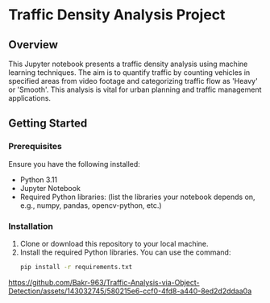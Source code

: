 # Traffic Density Analysis Project

## Overview
This Jupyter notebook presents a traffic density analysis using machine learning techniques. The aim is to quantify traffic by counting vehicles in specified areas from video footage and categorizing traffic flow as 'Heavy' or 'Smooth'. This analysis is vital for urban planning and traffic management applications.

## Getting Started

### Prerequisites
Ensure you have the following installed:
- Python 3.11
- Jupyter Notebook
- Required Python libraries: (list the libraries your notebook depends on, e.g., numpy, pandas, opencv-python, etc.)

### Installation
1. Clone or download this repository to your local machine.
2. Install the required Python libraries. You can use the command:
   ```bash
   pip install -r requirements.txt


https://github.com/Bakr-963/Traffic-Analysis-via-Object-Detection/assets/143032745/580215e6-ccf0-4fd8-a440-8ed2d2ddaa0a



